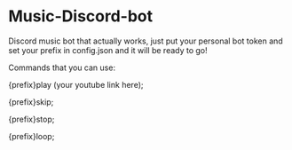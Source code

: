 # Music-Discord-bot
Discord music bot that actually works, just put your personal bot token and set your prefix in config.json and it will be ready to go!

Commands that you can use: 

{prefix}play (your youtube link here); 

{prefix}skip;

{prefix}stop;

{prefix}loop;